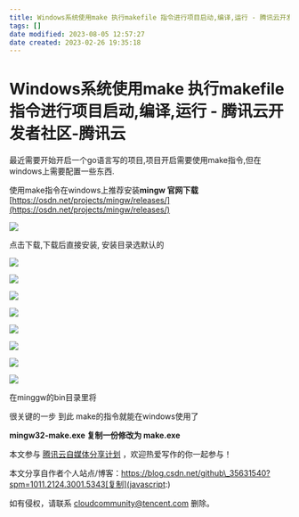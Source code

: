 ```yaml
---
title: Windows系统使用make 执行makefile 指令进行项目启动,编译,运行 - 腾讯云开发者社区-腾讯云
tags: []
date modified: 2023-08-05 12:57:27
date created: 2023-02-26 19:35:18
---
```

# Windows系统使用make 执行makefile 指令进行项目启动,编译,运行 - 腾讯云开发者社区-腾讯云
最近需要开始开启一个go语言写的项目,项目开启需要使用make指令,但在windows上需要配置一些东西.

使用make指令在windows上推荐安装**mingw 官网下载** [https://osdn.net/projects/mingw/releases/](https://osdn.net/projects/mingw/releases/)

![](Rsources/Assets/fc78afaafb6bbb0bf7409888c6211d9e-64dbdfd5dc78638b31c51cbef1343d2e.png)

点击下载,下载后直接安装, 安装目录选默认的

![](Rsources/Assets/52fa76709a4e8a0c5ded603db97567d0-91dfe8a331d8825bc4357c00fd5dd471.png)

![](Rsources/Assets/7b49bd28eb1143c7f2d35d164d8f95f6-3fc04aa58deb734f283a220fa7647f46.png)

![](Rsources/Assets/d0fa88b64c26744e402ee9365d5202b0-eb962f5b1293b6b9753a294069d3fcd4.png)

![](Rsources/Assets/54acbeed85fd9fca9b5c49cbf38efd99-240e3a90ee80ee7a8646ad70409c16fa.png)

![](Rsources/Assets/fd9cb31d88f13a6afc78c95da81db27a-b4368ddc8ab160c0f60adf89c7141cde.png)

![](Rsources/Assets/643e7a1fdfe4b541cf17e07ba0ee1231-5990000b812b4f9abb399b72c22a0f03.png)

![](Rsources/Assets/9d872b3526aee155143221d1f6f5aa61-0878b22061269fa5ba72d3baa373f0f8.png)

![](Rsources/Assets/918b4c04104d28ac128e054238ebe6bf-aee161690263de4c451b0cd194f75da6.png)

在minggw的bin目录里将

很关键的一步 到此 make的指令就能在windows使用了

**mingw32-make.exe 复制一份修改为 make.exe**

本文参与 [腾讯云自媒体分享计划](https://cloud.tencent.com/developer/support-plan) ，欢迎热爱写作的你一起参与！

本文分享自作者个人站点/博客：https://blog.csdn.net/github\_35631540?spm=1011.2124.3001.5343[复制](javascript:)

如有侵权，请联系 cloudcommunity@tencent.com 删除。